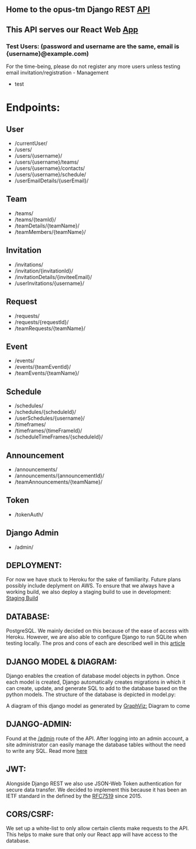 ## Home to the opus-tm Django REST [API](https://opustm-api.herokuapp.com/)
## This API serves our React Web [App](https://opustm.herokuapp.com/)

### Test Users: (password and username are the same, email is {username}@example.com)
For the time-being, please do not register any more users unless testing email invitation/registration - Management
- test

# Endpoints:
## User
- /currentUser/                  
- /users/                         
- /users/{username}/
- /users/{username}/teams/
- /users/{username}/contacts/
- /users/{username}/schedule/
- /userEmailDetails/{userEmail}/
## Team
- /teams/
- /teams/{teamId}/
- /teamDetails/{teamName}/
- /teamMembers/{teamName}/
## Invitation
- /invitations/
- /invitation/{invitationId}/
- /invitationDetails/{inviteeEmail}/
- /userInvitations/{username}/
## Request
- /requests/
- /requests/{requestId}/
- /teamRequests/{teamName}/
## Event
- /events/
- /events/{teamEventId}/
- /teamEvents/{teamName}/
## Schedule
- /schedules/
- /schedules/{scheduleId}/
- /userSchedules/{username}/
- /timeframes/
- /timeframes/{timeFrameId}/
- /scheduleTimeFrames/{scheduleId}/
## Announcement
- /announcements/
- /announcements/{announcementId}/
- /teamAnnouncements/{teamName}/

## Token
- /tokenAuth/
## Django Admin
- /admin/

## DEPLOYMENT: 
For now we have stuck to Heroku for the sake of familiarity. Future plans possibly include deplyment on AWS. To ensure that we always have a working build, we also deploy a staging build to use in development:
[Staging Build](https://opustm-api-staging.herokuapp.com/)

## DATABASE: 
PostgreSQL. We mainly decided on this because of the ease of access with Heroku. However, we are also able to configure Django to run SQLite when testing locally. The pros and cons of each are described well in this [article](https://tableplus.com/blog/2018/08/sqlite-vs-postgresql-which-database-to-use-and-why.html)

## DJANGO MODEL & DIAGRAM: 
Django enables the creation of database model objects in python. Once each model is created, Django automatically creates migrations in which it can create, update, and generate SQL to add to the database based on the python models. The structure of the database is depicted in model.py:

A diagram of this django model as generated by [GraphViz:](http://www.graphviz.org/documentation/)
Diagram to come

## DJANGO-ADMIN: 
Found at the [/admin](https://opustm-api.herokuapp.com/admin) route of the API. After logging into an admin account, a site administrator can easily manage the database tables without the need to write any SQL. Read more [here](https://docs.djangoproject.com/en/3.1/ref/contrib/admin/)
  
## JWT: 
Alongside Django REST we also use JSON-Web Token authentication for secure data transfer. We decided to implement this because it has been an IETF standard in the defined by the [RFC7519](https://tools.ietf.org/html/rfc7519) since 2015. 

## CORS/CSRF: 
We set up a white-list to only allow certain clients make requests to the API. This helps to make sure that only our React app will have access to the database.
